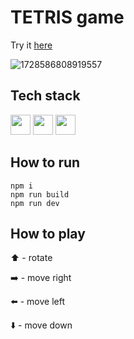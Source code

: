 # TETRIS game
Try it <a href="https://yana-pavlova.github.io/tetris/">here</a>

![1728586808919557](https://github.com/user-attachments/assets/d7825fd1-a89d-4752-b5ac-8d1fb2547aa4)

## Tech stack
<a href="https://developer.mozilla.org/en-US/docs/Web/JavaScript"><img height="32" width="32" src="https://cdn.simpleicons.org/javascript" /></a>
<a href="https://www.w3.org/Style/CSS/Overview.en.html"><img height="32" width="32" src="https://cdn.simpleicons.org/css3" /></a>
<a href="https://webpack.js.org/"><img height="32" width="32" src="https://cdn.simpleicons.org/webpack" /></a>

## How to run
```
npm i
npm run build
npm run dev
```

## How to play
⬆️ - rotate

➡️ - move right

⬅️ - move left

⬇️ - move down
